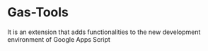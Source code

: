 # Gas-Tools
It is an extension that adds functionalities to the new development environment of Google Apps Script
